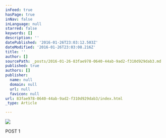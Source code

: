 ```yaml
---
inFeed: true
hasPage: true
inNav: false
inLanguage: null
starred: false
keywords: []
description: ''
datePublished: '2016-01-26T23:03:12.503Z'
dateModified: '2016-01-26T23:03:08.216Z'
title: ''
author: []
sourcePath: _posts/2016-01-26-83fae978-0640-44ab-9ad2-f310d929dab3.md
published: true
authors: []
publisher:
  name: null
  domain: null
  url: null
  favicon: null
url: 83fae978-0640-44ab-9ad2-f310d929dab3/index.html
_type: Article

---
```

![](https://the-grid-user-content.s3-us-west-2.amazonaws.com/9fb8ae5e-80b2-4f02-9053-90206767964c.jpg)

POST 1